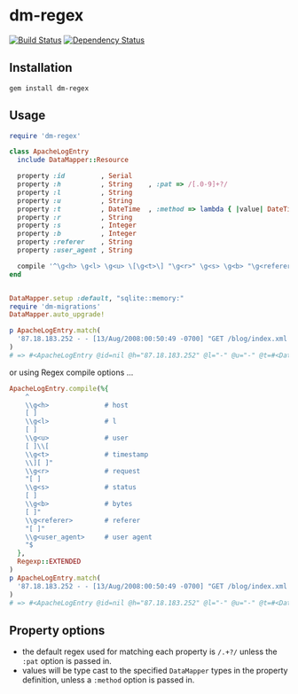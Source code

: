 dm-regex
===

[![Build Status](https://travis-ci.org/locomote/dm-regex.png)](https://travis-ci.org/locomote/dm-regex)
[![Dependency Status](https://gemnasium.com/locomote/dm-regex.png)](https://gemnasium.com/locomote/dm-regex)

Installation
---

```
gem install dm-regex
```

Usage
---
``` ruby
require 'dm-regex'

class ApacheLogEntry
  include DataMapper::Resource

  property :id         , Serial
  property :h          , String    , :pat => /[.0-9]+?/
  property :l          , String
  property :u          , String
  property :t          , DateTime  , :method => lambda { |value| DateTime.strptime(value, '%d/%b/%Y:%H:%M:%S %z') }
  property :r          , String
  property :s          , Integer
  property :b          , Integer
  property :referer    , String
  property :user_agent , String

  compile '^\g<h> \g<l> \g<u> \[\g<t>\] "\g<r>" \g<s> \g<b> "\g<referer>" "\g<user_agent>"$'
end


DataMapper.setup :default, "sqlite::memory:"
require 'dm-migrations'
DataMapper.auto_upgrade!

p ApacheLogEntry.match(
  '87.18.183.252 - - [13/Aug/2008:00:50:49 -0700] "GET /blog/index.xml HTTP/1.1" 302 527 "-" "Feedreader 3.13 (Powered by Newsbrain)"'
)
# => #<ApacheLogEntry @id=nil @h="87.18.183.252" @l="-" @u="-" @t=#<DateTime: 2008-08-13T00:50:49-07:00 ((2454692j,28249s,0n),-25200s,2299161j)> @r="GET /blog/index.xml HTTP/1.1" @s=302 @b=527 @referer="-" @user_agent="Feedreader 3.13 (Powered by Newsbrain)">
```

or using Regex compile options ...

``` ruby
ApacheLogEntry.compile(%{
    ^
    \\g<h>              # host
    [ ]
    \\g<l>              # l
    [ ]
    \\g<u>              # user
    [ ]\\[
    \\g<t>              # timestamp
    \\][ ]"
    \\g<r>              # request
    "[ ]
    \\g<s>              # status
    [ ]
    \\g<b>              # bytes
    [ ]"
    \\g<referer>        # referer
    "[ ]"
    \\g<user_agent>     # user agent
    "$
  },
  Regexp::EXTENDED
)
p ApacheLogEntry.match(
  '87.18.183.252 - - [13/Aug/2008:00:50:49 -0700] "GET /blog/index.xml HTTP/1.1" 302 527 "-" "Feedreader 3.13 (Powered by Newsbrain)"'
)
# => #<ApacheLogEntry @id=nil @h="87.18.183.252" @l="-" @u="-" @t=#<DateTime: 2008-08-13T00:50:49-07:00 ((2454692j,28249s,0n),-25200s,2299161j)> @r="GET /blog/index.xml HTTP/1.1" @s=302 @b=527 @referer="-" @user_agent="Feedreader 3.13 (Powered by Newsbrain)">
```

Property options
---

 * the default regex used for matching each property is `/.+?/` unless the `:pat` option is passed in.
 * values will be type cast to the specified `DataMapper` types in the property definition, unless a `:method` option is passed in.
